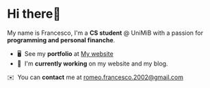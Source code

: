 Hi there👋 
=======================================================================================================================================


My name is Francesco, I'm a **CS student** @ UniMiB with a passion for **programming and personal finanche**. 

* 🖥️  See my **portfolio** at [My website](http://francescoromeo02.github.io)
* 🚀  I'm **currently working** on my website and my blog.


✉️  You can **contact** me at [romeo.francesco.2002@gmail.com](mailto:romeo.francesco.2002@gmail.com)
